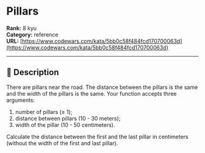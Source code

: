 # Pillars

**Rank:** 8 kyu  
**Category:** reference  
**URL:** [https://www.codewars.com/kata/5bb0c58f484fcd170700063d](https://www.codewars.com/kata/5bb0c58f484fcd170700063d)

---

## 📝 Description

There are pillars near the road. The distance between the pillars is the same and the width of the pillars is the same.
Your function accepts three arguments:
1. number of pillars (≥ 1);
2. distance between pillars (10 - 30 meters);
3. width of the pillar (10 - 50 centimeters).

Calculate the distance between the first and the last pillar in centimeters (without the width of the first and last pillar).

